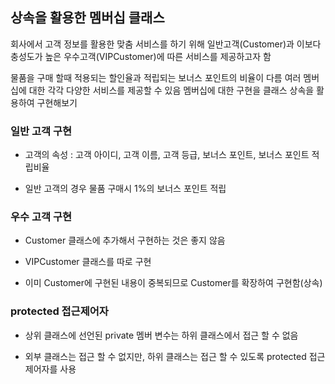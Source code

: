 ## 상속을 활용한 멤버십 클래스

회사에서 고객 정보를 활용한 맞춤 서비스를 하기 위해 일반고객(Customer)과 
이보다 충성도가 높은 우수고객(VIPCustomer)에 따른 서비스를 제공하고자 함

물품을 구매 할때 적용되는 할인율과 적립되는 보너스 포인트의 비율이 다름 
여러 멤버십에 대한 각각 다양한 서비스를 제공할 수 있음
멤버십에 대한 구현을 클래스 상속을 활용하여 구현해보기

### 일반 고객 구현

- 고객의 속성 : 고객 아이디, 고객 이름, 고객 등급, 보너스 포인트, 보너스 포인트 적립비율

- 일반 고객의 경우 물품 구매시 1%의 보너스 포인트 적립

### 우수 고객 구현

- Customer 클래스에 추가해서 구현하는 것은 좋지 않음

- VIPCustomer 클래스를 따로 구현

- 이미 Customer에 구현된 내용이 중복되므로 Customer를 확장하여 구현함(상속)

### protected 접근제어자 

- 상위 클래스에 선언된 private 멤버 변수는 하위 클래스에서 접근 할 수 없음

- 외부 클래스는 접근 할 수 없지만, 하위 클래스는 접근 할 수 있도록 protected 접근 제어자를 사용